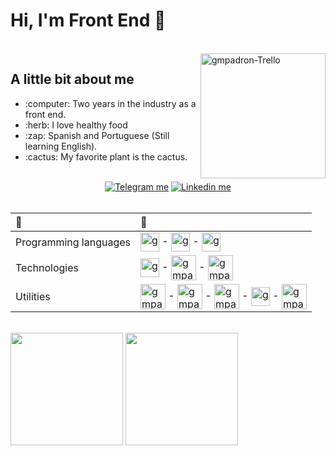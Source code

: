 # Hi, I'm Front End :100:
</br>
<img align="right" alt="gmpadron-Trello" height="200" src="https://media-exp1.licdn.com/dms/image/C4D03AQEEUp2QYPLDFw/profile-displayphoto-shrink_800_800/0/1648145469773?e=1657756800&v=beta&t=9CkUchOojCAO0EZ1CXS994BIgiQCE40F_DLMqLnorw0">

<h2>A little bit about me</h2>
<ul>
<li>:computer: Two years in the industry as a front end.</li>
<li>:herb: I love healthy food</li>
<li>:zap: Spanish and Portuguese (Still learning English).</li>
<li>:cactus: My favorite plant is the cactus.</li>
</ul>
</br>
<div align="center">
    <a target="_blank" href="https://t.me/gmpadron"><img src="https://img.shields.io/badge/Telegram-2CA5E0?style=for-the-badge&logo=telegram&logoColor=white" alt="Telegram me"></a>
    <a target="_blank" href="https://www.linkedin.com/in/gmpadron/"><img src="https://img.shields.io/badge/LinkedIn-0077B5?style=for-the-badge&logo=linkedin&logoColor=white" alt="Linkedin me"></a>

</div>
</br>
<div align="left">

:arrow_down_small:   | :arrow_down_small:
:--------- | :------
Programming languages | <img align="center" alt="gmpadron-Js" height="30" src="https://cdn.jsdelivr.net/gh/devicons/devicon/icons/javascript/javascript-original.svg"><span> - </span><img align="center" alt="gmpadron-HTML" height="30" src="https://cdn.jsdelivr.net/gh/devicons/devicon/icons/html5/html5-original.svg"><span> - </span><img align="center" alt="gmpadron-CSS" height="30" src="https://cdn.jsdelivr.net/gh/devicons/devicon/icons/css3/css3-original.svg">
Technologies | <img align="center" alt="gmpadron-Vtex" height="30" src="https://vtex.com/wp-content/themes/VTEXTheme/v2/images/base/vtex.svg"><span> - </span><img align="center" alt="gmpadron-Git" height="40" src="https://cdn.jsdelivr.net/gh/devicons/devicon/icons/git/git-original.svg"><span> - </span><img align="center" alt="gmpadron-GitHub" height="40" src="https://cdn.jsdelivr.net/gh/devicons/devicon/icons/github/github-original.svg">
Utilities | <img align="center" alt="gmpadron-Jquery" height="40" src="https://cdn.jsdelivr.net/gh/devicons/devicon/icons/jquery/jquery-original.svg"><span> - </span><img align="center" alt="gmpadron-VSCode" height="40" src="https://cdn.jsdelivr.net/gh/devicons/devicon/icons/vscode/vscode-original.svg"><span> - </span><img align="center" alt="gmpadron-Atom" height="40" src="https://cdn.jsdelivr.net/gh/devicons/devicon/icons/atom/atom-original.svg"><span> - </span><img align="center" alt="gmpadron-Trello" height="30" src="https://cdn.jsdelivr.net/gh/devicons/devicon/icons/trello/trello-plain.svg"><span> - </span><img align="center" alt="gmpadron-Slack" height="40" src="https://cdn.jsdelivr.net/gh/devicons/devicon/icons/slack/slack-original.svg">
      
</div>
</br>
<div align="left">
  <img height="180em" src="https://github-readme-stats.vercel.app/api?username=gmpadron&show_icons=true&theme=vision-friendly-dark&include_all_commits=true&count_private=true"/>
  <img height="180em" src="https://github-readme-stats.vercel.app/api/top-langs/?username=gmpadron&layout=compact&langs_count=7&theme=vision-friendly-dark"/>
</div>
